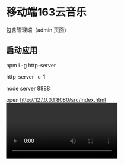 # 移动端163云音乐
包含管理端（admin 页面）

## 启动应用
npm i -g http-server

http-server -c-1

node server 8888

open http://127.0.0.1:8080/src/index.html
![项目流程](https://mumu111111.github.io/163-music/video/video.mp4)
